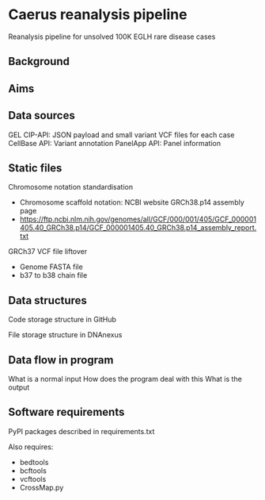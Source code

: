 # Caerus reanalysis pipeline
Reanalysis pipeline for unsolved 100K EGLH rare disease cases

## Background



## Aims



## Data sources
GEL CIP-API: JSON payload and small variant VCF files for each case
CellBase API: Variant annotation
PanelApp API: Panel information

## Static files

Chromosome notation standardisation
- Chromosome scaffold notation: NCBI website GRCh38.p14 assembly page
- https://ftp.ncbi.nlm.nih.gov/genomes/all/GCF/000/001/405/GCF_000001405.40_GRCh38.p14/GCF_000001405.40_GRCh38.p14_assembly_report.txt

GRCh37 VCF file liftover
- Genome FASTA file
- b37 to b38 chain file

## Data structures

Code storage structure in GitHub

File storage structure in DNAnexus

## Data flow in program

What is a normal input
How does the program deal with this
What is the output


## Software requirements
PyPI packages described in requirements.txt

Also requires: <VERSIONS>
- bedtools
- bcftools
- vcftools
- CrossMap.py
